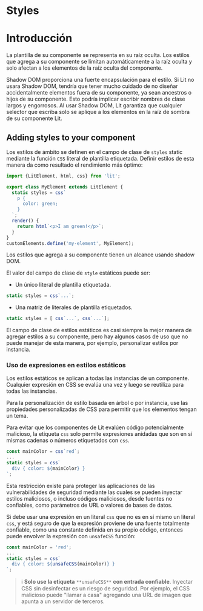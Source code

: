 # Styles

# Introducción

La plantilla de su componente se representa en su raíz oculta. Los estilos que agrega a su componente se limitan automáticamente a la raíz oculta y solo afectan a los elementos de la raíz oculta del componente.

Shadow DOM proporciona una fuerte encapsulación para el estilo. Si Lit no usara Shadow DOM, tendría que tener mucho cuidado de no diseñar accidentalmente elementos fuera de su componente, ya sean ancestros o hijos de su componente. Esto podría implicar escribir nombres de clase largos y engorrosos. Al usar Shadow DOM, Lit garantiza que cualquier selector que escriba solo se aplique a los elementos en la raíz de sombra de su componente Lit.

## Adding styles to your component

Los estilos de ámbito se definen en el campo de clase de `styles` static mediante la función `CSS` literal de plantilla etiquetada. Definir estilos de esta manera da como resultado el rendimiento más óptimo:

```jsx
import {LitElement, html, css} from 'lit';

export class MyElement extends LitElement {
  static styles = css`
    p {
      color: green;
    }
  `;
  render() {
    return html`<p>I am green!</p>`;
  }
}
customElements.define('my-element', MyElement);
```

Los estilos que agrega a su componente tienen un alcance usando shadow DOM.

El valor del campo de clase de `style` estáticos puede ser:

- Un único literal de plantilla etiquetada.

```jsx
static styles = css`...`;
```

- Una matriz de literales de plantilla etiquetados.

```jsx
static styles = [ css`...`, css`...`];
```

El campo de clase de estilos estáticos es casi siempre la mejor manera de agregar estilos a su componente, pero hay algunos casos de uso que no puede manejar de esta manera, por ejemplo, personalizar estilos por instancia.

### Uso de expresiones en estilos estáticos

Los estilos estáticos se aplican a todas las instancias de un componente. Cualquier expresión en CSS se evalúa una vez y luego se reutiliza para todas las instancias.

Para la personalización de estilo basada en árbol o por instancia, use las propiedades personalizadas de CSS para permitir que los elementos tengan un tema.

Para evitar que los componentes de Lit evalúen código potencialmente malicioso, la etiqueta `css` solo permite expresiones anidadas que son en sí mismas cadenas o números etiquetados con `css`.

```jsx
const mainColor = css`red`;
...
static styles = css`
  div { color: ${mainColor} }
`;
```

Esta restricción existe para proteger las aplicaciones de las vulnerabilidades de seguridad mediante las cuales se pueden inyectar estilos maliciosos, o incluso códigos maliciosos, desde fuentes no confiables, como parámetros de URL o valores de bases de datos.

Si debe usar una expresión en un literal `css` que no es en sí mismo un literal `css`, y está seguro de que la expresión proviene de una fuente totalmente confiable, como una constante definida en su propio código, entonces puede envolver la expresión con `unsafeCSS` función:

```jsx
const mainColor = 'red';
...
static styles = css`
  div { color: ${unsafeCSS(mainColor)} }
`;
```

> ℹ️ **Solo use la etiqueta** `**unsafeCSS**` **con entrada confiable**. Inyectar CSS sin desinfectar es un riesgo de seguridad. Por ejemplo, el CSS malicioso puede "llamar a casa" agregando una URL de imagen que apunta a un servidor de terceros.
> 


